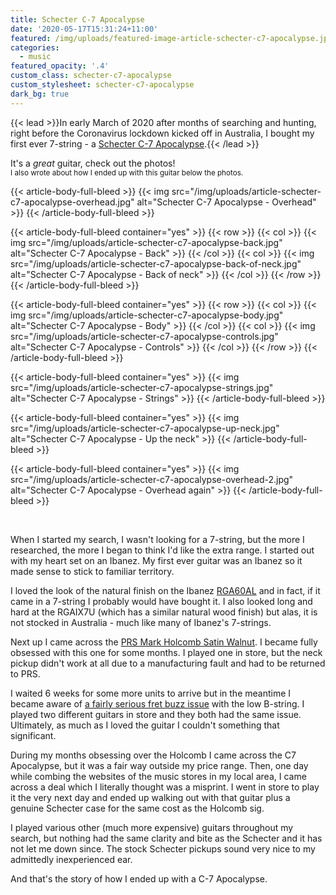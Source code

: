 ```yaml
---
title: Schecter C-7 Apocalypse
date: '2020-05-17T15:31:24+11:00'
featured: /img/uploads/featured-image-article-schecter-c7-apocalypse.jpg
categories:
  - music
featured_opacity: '.4'
custom_class: schecter-c7-apocalypse
custom_stylesheet: schecter-c7-apocalypse
dark_bg: true
---
```

{{< lead >}}In early March of 2020 after months of searching and hunting, right before the Coronavirus lockdown kicked off in Australia, I bought my first ever 7-string - a [Schecter C-7 Apocalypse](https://www.schecterguitars.com/guitars/c-7-apocalypse-rusty-grey-detail).{{< /lead >}}

It's a _great_ guitar, check out the photos!
<small style="display:block">I also wrote about how I ended up with this guitar below the photos.</small>

{{< article-body-full-bleed >}}
{{< img src="/img/uploads/article-schecter-c7-apocalypse-overhead.jpg" alt="Schecter C-7 Apocalypse - Overhead" >}}
{{< /article-body-full-bleed >}}

{{< article-body-full-bleed container="yes" >}}
{{< row >}}
{{< col >}}
{{< img src="/img/uploads/article-schecter-c7-apocalypse-back.jpg" alt="Schecter C-7 Apocalypse - Back" >}}
{{< /col >}}
{{< col >}}
{{< img src="/img/uploads/article-schecter-c7-apocalypse-back-of-neck.jpg" alt="Schecter C-7 Apocalypse - Back of neck" >}}
{{< /col >}}
{{< /row >}}
{{< /article-body-full-bleed >}}

{{< article-body-full-bleed container="yes" >}}
{{< row >}}
{{< col >}}
{{< img src="/img/uploads/article-schecter-c7-apocalypse-body.jpg" alt="Schecter C-7 Apocalypse - Body" >}}
{{< /col >}}
{{< col >}}
{{< img src="/img/uploads/article-schecter-c7-apocalypse-controls.jpg" alt="Schecter C-7 Apocalypse - Controls" >}}
{{< /col >}}
{{< /row >}}
{{< /article-body-full-bleed >}}

{{< article-body-full-bleed container="yes" >}}
{{< img src="/img/uploads/article-schecter-c7-apocalypse-strings.jpg" alt="Schecter C-7 Apocalypse - Strings" >}}
{{< /article-body-full-bleed >}}

{{< article-body-full-bleed container="yes" >}}
{{< img src="/img/uploads/article-schecter-c7-apocalypse-up-neck.jpg" alt="Schecter C-7 Apocalypse - Up the neck" >}}
{{< /article-body-full-bleed >}}

{{< article-body-full-bleed container="yes" >}}
{{< img src="/img/uploads/article-schecter-c7-apocalypse-overhead-2.jpg" alt="Schecter C-7 Apocalypse - Overhead again" >}}
{{< /article-body-full-bleed >}}

&nbsp;

When I started my search, I wasn't looking for a 7-string, but the more I researched, the more I began to think I'd like the extra range. I started out with my heart set on an Ibanez. My first ever guitar was an Ibanez so it made sense to stick to familiar territory.

I loved the look of the natural finish on the Ibanez [RGA60AL](https://www.ibanez.com/na/products/detail/rga60al_1p_01.html) and in fact, if it came in a 7-string I probably would have bought it. I also looked long and hard at the RGAIX7U (which has a similar natural wood finish) but alas, it is not stocked in Australia - much like many of Ibanez's 7-strings.

Next up I came across the [PRS Mark Holcomb Satin Walnut](https://www.prsguitars.com/electrics/model/se_mark_holcomb_svn_2020). I became fully obsessed with this one for some months. I played one in store, but the neck pickup didn't work at all due to a manufacturing fault and had to be returned to PRS. 

I waited 6 weeks for some more units to arrive but in the meantime I became aware of [a fairly serious fret buzz issue](https://www.youtube.com/watch?v=0B2tyS_fJh4) with the low B-string. I played two different guitars in store and they both had the same issue. Ultimately, as much as I loved the guitar I couldn't something that significant.

During my months obsessing over the Holcomb I came across the C7 Apocalypse, but it was a fair way outside my price range. Then, one day while combing the websites of the music stores in my local area, I came across a deal which I literally thought was a misprint. I went in store to play it the very next day and ended up walking out with that guitar plus a genuine Schecter case for the same cost as the Holcomb sig.

I played various other (much more expensive) guitars throughout my search, but nothing had the same clarity and bite as the Schecter and it has not let me down since. The stock Schecter pickups sound very nice to my admittedly inexperienced ear.

And that's the story of how I ended up with a C-7 Apocalypse.
